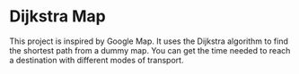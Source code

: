 # Dijkstra Map


This project is inspired by Google Map. It uses the Dijkstra algorithm to find the shortest path from a dummy map. You can get the time needed to reach a destination with different modes of transport.

    